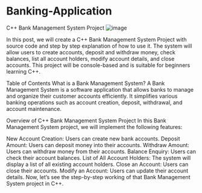 # Banking-Application
C++ Bank Management System Project
![image](https://github.com/user-attachments/assets/b49f8e31-9f9e-4c0b-ab30-12768317da9f)

In this post, we will create a C++ Bank Management System Project with source code and step by step explanation of how to use it. The system will allow users to create accounts, deposit and withdraw money, check balances, list all account holders, modify account details, and close accounts. This project will be console-based and is suitable for beginners learning C++.

Table of Contents
What is a Bank Management System?
A Bank Management System is a software application that allows banks to manage and organize their customer accounts efficiently. It simplifies various banking operations such as account creation, deposit, withdrawal, and account maintenance.

Overview of C++ Bank Management System Project
In this Bank Management System project, we will implement the following features:

New Account Creation: Users can create new bank accounts.
Deposit Amount: Users can deposit money into their accounts.
Withdraw Amount: Users can withdraw money from their accounts.
Balance Enquiry: Users can check their account balances.
List of All Account Holders: The system will display a list of all existing account holders.
Close an Account: Users can close their accounts.
Modify an Account: Users can update their account details.
Now, let’s see the step-by-step working of that Bank Management System project in C++.
